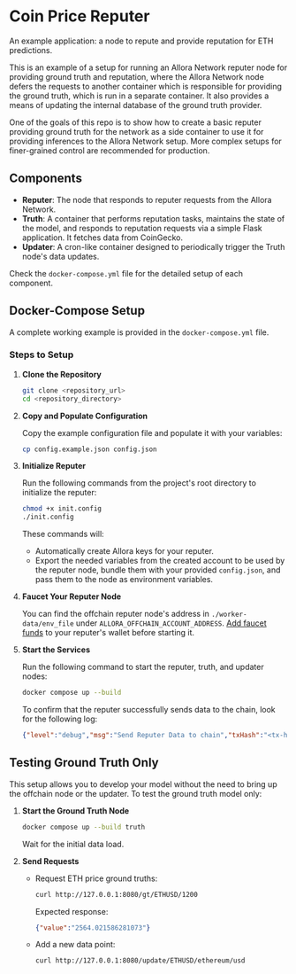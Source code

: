 # Coin Price Reputer

An example application: a node to repute and provide reputation for ETH predictions.

This is an example of a setup for running an Allora Network reputer node for providing ground truth and reputation, where the Allora Network node defers the requests to another container which is responsible for providing the ground truth, which is run in a separate container.
It also provides a means of updating the internal database of the ground truth provider.

One of the goals of this repo is to show how to create a basic reputer providing ground truth for the network as a side container to use it for providing inferences to the Allora Network setup. More complex setups for finer-grained control are recommended for production.

## Components

- **Reputer**: The node that responds to reputer requests from the Allora Network.
- **Truth**: A container that performs reputation tasks, maintains the state of the model, and responds to reputation requests via a simple Flask application. It fetches data from CoinGecko.
- **Updater**: A cron-like container designed to periodically trigger the Truth node's data updates.

Check the `docker-compose.yml` file for the detailed setup of each component.

## Docker-Compose Setup

A complete working example is provided in the `docker-compose.yml` file.

### Steps to Setup

1. **Clone the Repository**

    ```sh
    git clone <repository_url>
    cd <repository_directory>
    ```

2. **Copy and Populate Configuration**

    Copy the example configuration file and populate it with your variables:
    ```sh
    cp config.example.json config.json
    ```

3. **Initialize Reputer**

    Run the following commands from the project's root directory to initialize the reputer:
    ```sh
    chmod +x init.config
    ./init.config
    ```
    These commands will:
    - Automatically create Allora keys for your reputer.
    - Export the needed variables from the created account to be used by the reputer node, bundle them with your provided `config.json`, and pass them to the node as environment variables.

4. **Faucet Your Reputer Node**
    
    You can find the offchain reputer node's address in `./worker-data/env_file` under `ALLORA_OFFCHAIN_ACCOUNT_ADDRESS`. [Add faucet funds](https://docs.allora.network/devs/get-started/setup-wallet#add-faucet-funds) to your reputer's wallet before starting it.

5. **Start the Services**

    Run the following command to start the reputer, truth, and updater nodes:
    ```sh
    docker compose up --build
    ```
    To confirm that the reputer successfully sends data to the chain, look for the following log:
    ```json
    {"level":"debug","msg":"Send Reputer Data to chain","txHash":"<tx-hash>","time":"<timestamp>","message":"Success"}
    ```

## Testing Ground Truth Only

This setup allows you to develop your model without the need to bring up the offchain node or the updater. To test the ground truth model only:

1. **Start the Ground Truth Node**

    ```sh
    docker compose up --build truth
    ```
    Wait for the initial data load.

2. **Send Requests**

    - Request ETH price ground truths:
      ```sh
      curl http://127.0.0.1:8080/gt/ETHUSD/1200
      ```
      Expected response:
      ```json
      {"value":"2564.021586281073"}
      ```
    - Add a new data point:
      ```sh
      curl http://127.0.0.1:8080/update/ETHUSD/ethereum/usd
      ```